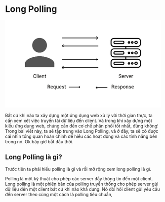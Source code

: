 # Long Polling

![](./assets/long-polling-cover.svg)

Bất cứ khi nào ta xây dựng một ứng dụng web xử lý vời thời gian thực, ta cần xem xét việc truyền tải dữ liệu đến client. Và trong khi xây dựng một kiểu ứng dụng web, chúng cần đến cơ chế phân phối tốt nhất, đúng không! Trong bài viết này, ta sẽ tập trung vào Long Polling, và ở đây, ta sẽ có được cái nhìn tổng quan hoàn chỉnh để hiểu các hoạt động và các tính năng bên trong nó. Ok bây giờ bắt đầu thôi.

## Long Polling là gì?

Trước tiên ta phải hiểu polling là gì và rồi mở rộng xem long polling là gì.

Polling là một kỹ thuật cho phép các server đẩy thông tin đến một client. Long polling là một phiên bản của polling truyền thống cho phép server gửi dữ liệu đến một client bất cứ khi nào khả dung. Nó đòi hỏi client gửi yêu cầu đến server theo cùng một cách là polling tiêu chuẩn, 